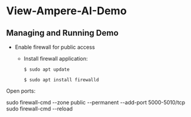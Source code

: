 # View-Ampere-AI-Demo
## Managing and Running Demo

* Enable firewall for public access
    + Install firewall application:
      
       ```$ sudo apt update```
      
       ```$ sudo apt install firewalld```


Open ports:

sudo firewall-cmd --zone public --permanent --add-port 5000-5010/tcp
sudo firewall-cmd --reload
